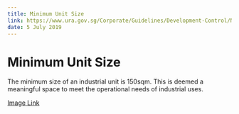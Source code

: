 ```yaml
---
title: Minimum Unit Size
link: https://www.ura.gov.sg/Corporate/Guidelines/Development-Control/Non-Residential/B1/Unit-Size
date: 5 July 2019
---
```


# Minimum Unit Size

The minimum size of an industrial unit is 150sqm. This is deemed a meaningful space to meet the operational needs of industrial uses.



[Image Link](https://www.ura.gov.sg/-/media/Corporate/Guidelines/Development-control/Industrial/B104_Minimum_Unit_Size.jpg?h=100%25&w=100%25)
